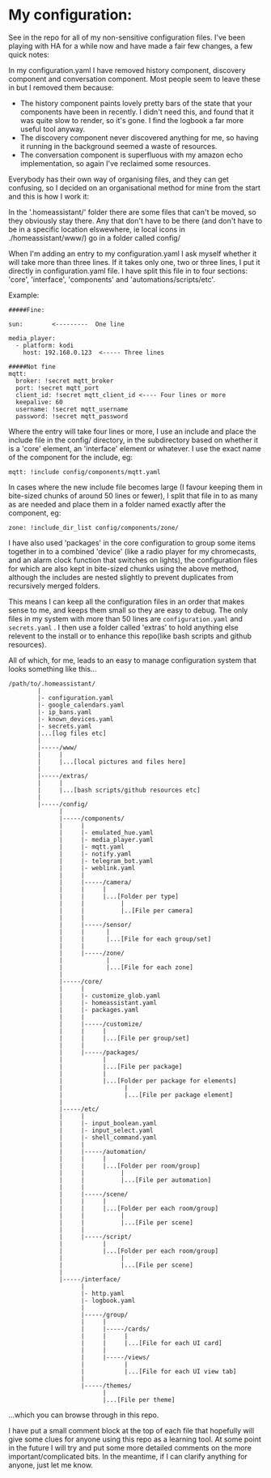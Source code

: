 # My configuration:

See in the repo for all of my non-sensitive configuration files.  I've been playing with HA for a while now and have made a fair few changes, a few quick notes:

In my configuration.yaml I have removed history component, discovery component and conversation component. Most people seem to leave these in but I removed them because:

 - The history component paints lovely pretty bars of the state that your components have been in recently.  I didn't need this, and found that it was quite slow to render, so it's gone.  I find the logbook a far more useful tool anyway.
 - The discovery component never discovered anything for me, so having it running in the background seemed a waste of resources.
 - The conversation component is superfluous with my amazon echo implementation, so again I've reclaimed some resources.

Everybody has their own way of organising files, and they can get confusing, so I decided on an organisational method for mine from the start and this is how I work it:

In the '.homeassistant/' folder there are some files that can't be moved, so they obviously stay there.  Any that don't have to be there (and don't have to be in a specific location elswewhere, ie local icons in ./homeassistant/www/) go in a folder called config/

When I'm adding an entry to my configuration.yaml I ask myself whether it will take more than three lines.  If it takes only one, two or three lines, I put it directly in configuration.yaml file.  I have split this file in to four sections: 'core', 'interface', 'components' and 'automations/scripts/etc'.

Example:
```
#####Fine:

sun:        <---------  One line

media_player:
  - platform: kodi
    host: 192.168.0.123  <----- Three lines

#####Not fine
mqtt:
  broker: !secret mqtt_broker
  port: !secret mqtt_port
  client_id: !secret mqtt_client_id <---- Four lines or more
  keepalive: 60
  username: !secret mqtt_username
  password: !secret mqtt_password
```

	
	
Where the entry will take four lines or more, I use an include and place the include file in the config/ directory, in the subdirectory based on whether it is a 'core' element, an 'interface' element or whatever.  I use the exact name of the component for the include, eg:
```
mqtt: !include config/components/mqtt.yaml
```

In cases where the new include file becomes large (I favour keeping them in bite-sized chunks of around 50 lines or fewer), I split that file in to as many as are needed and place them in a folder named exactly after the component, eg:
```
zone: !include_dir_list config/components/zone/
```

I have also used 'packages' in the core configuration to group some items together in to a combined 'device' (like a radio player for my chromecasts, and an alarm clock function that switches on lights), the configuration files for which are also kept in bite-sized chunks using the above method, although the includes are nested slightly to prevent duplicates from recursively merged folders.

This means I can keep all the configuration files in an order that makes sense to me, and keeps them small so they are easy to debug.  The only files in my system with more than 50 lines are `configuration.yaml` and `secrets.yaml` .  I then use a folder called 'extras' to hold anything else relevent to the install or to enhance this repo(like bash scripts and github resources).

All of which, for me, leads to an easy to manage configuration system that looks something like this...

```
/path/to/.homeassistant/
        |
        |- configuration.yaml
        |- google_calendars.yaml
        |- ip_bans.yaml
        |- known_devices.yaml
        |- secrets.yaml
        |...[log files etc]
        |
        |-----/www/
        |     |
        |     |...[local pictures and files here]
        |
        |-----/extras/
        |     |
        |     |...[bash scripts/github resources etc]
        |
        |-----/config/
              |
              |-----/components/
              |     |
              |     |- emulated_hue.yaml
              |     |- media_player.yaml
              |     |- mqtt.yaml
              |     |- notify.yaml
              |     |- telegram_bot.yaml
              |     |- weblink.yaml
              |     |
              |     |-----/camera/
              |     |     |
              |     |     |...[Folder per type]
              |     |          |
              |     |          |..[File per camera]
              |     |
              |     |-----/sensor/
              |     |      |
              |     |      |...[File for each group/set]
              |     |
              |     |-----/zone/
              |            |			  
              |            |...[File for each zone]
              |
              |-----/core/
              |     |
              |     |- customize_glob.yaml
              |     |- homeassistant.yaml
              |     |- packages.yaml
              |     |
              |     |-----/customize/
              |     |     |
              |     |     |...[File per group/set]
              |     |
              |     |-----/packages/
              |           |
              |           |...[File per package]
              |           |		
              |           |...[Folder per package for elements]
              |                 |
              |                 |...[File per package element]
              |			  
              |-----/etc/
              |     |
              |     |- input_boolean.yaml
              |     |- input_select.yaml
              |     |- shell_command.yaml
              |     |
              |     |-----/automation/
              |     |     |
              |     |     |...[Folder per room/group]
              |     |          |
              |     |          |...[File per automation]
              |     |
              |     |-----/scene/
              |     |     |
              |     |     |...[Folder per each room/group]
              |     |          |		
              |     |          |...[File per scene]
              |     |
              |     |-----/script/
              |           |
              |           |...[Folder per each room/group]
              |                |		
              |                |...[File per scene]
              |
              |-----/interface/
                    |
                    |- http.yaml
                    |- logbook.yaml
                    |
                    |-----/group/
                    |     |
                    |     |-----/cards/
                    |     |     |
                    |     |     |...[File for each UI card]
                    |     |
                    |     |-----/views/
                    |           |
                    |           |...[File for each UI view tab]
                    |
                    |-----/themes/
                          |
                          |...[File per theme]						  
```				

...which you can browse through in this repo.

I have put a small comment block at the top of each file that hopefully will give some clues for anyone using this repo as a learning tool.  At some point in the future I will try and put some more detailed comments on the more important/complicated bits.  In the meantime, if I can clarify anything for anyone, just let me know.